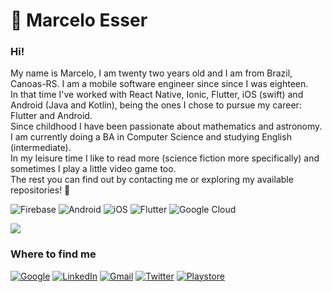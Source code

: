 # 🥰 Marcelo Esser

### Hi! 
My name is Marcelo, I am twenty two years old and I am from Brazil, Canoas-RS. I am a mobile software engineer since since I was eighteen.
<br>In that time I've worked with React Native, Ionic, Flutter, iOS (swift) and Android (Java and Kotlin), being the ones I chose to pursue my career: Flutter and Android.
<br>Since childhood I have been passionate about mathematics and astronomy.
<br>I am currently doing a BA in Computer Science and studying English (intermediate).
<br>In my leisure time I like to read more (science fiction more specifically) and sometimes I play a little video game too.
<br>The rest you can find out by contacting me or exploring my available repositories! 🥳

![Firebase](https://img.shields.io/badge/Firebase-orange?style=for-the-badge&logo=firebase&logoColor=white)
![Android](https://img.shields.io/badge/Android-green.svg?style=for-the-badge&logo=Android&logoColor=white)
![iOS](https://img.shields.io/badge/iOS-black.svg?style=for-the-badge&logo=Swift&logoColor=white)
![Flutter](https://img.shields.io/badge/Flutter-blue.svg?style=for-the-badge&logo=Flutter&logoColor=white)
![Google Cloud](https://img.shields.io/badge/Cloud-white.svg?style=for-the-badge&logo=Google-Cloud&logoColor=red)

![](https://github-readme-stats.vercel.app/api/top-langs/?username=MarceloEsser&theme=light)

### **Where to find me**

[![Google](https://img.shields.io/badge/-Developer-white?style=for-the-badge&logo=Google&logoColor=red)](https://g.dev/marcelao)
[![LinkedIn](https://img.shields.io/badge/-LinkedIn-blue?style=for-the-badge&logo=Linkedin&logoColor=white)](https://www.linkedin.com/in/marcelo-esser/)
[![Gmail](https://img.shields.io/badge/-Gmail-red?style=for-the-badge&logo=Gmail&logoColor=white)](mailto:marcelo.v.esser@gmail.com)
[![Twitter](https://img.shields.io/badge/-Twitter-blue?style=for-the-badge&logo=Twitter&logoColor=white)](https://twitter.com/marcelo_esser)
[![Playstore](https://img.shields.io/badge/-Playstore-green?style=for-the-badge&logo=Google+Play&logoColor=white)](https://play.google.com/store/apps/developer?id=Marcelo+Esser)
